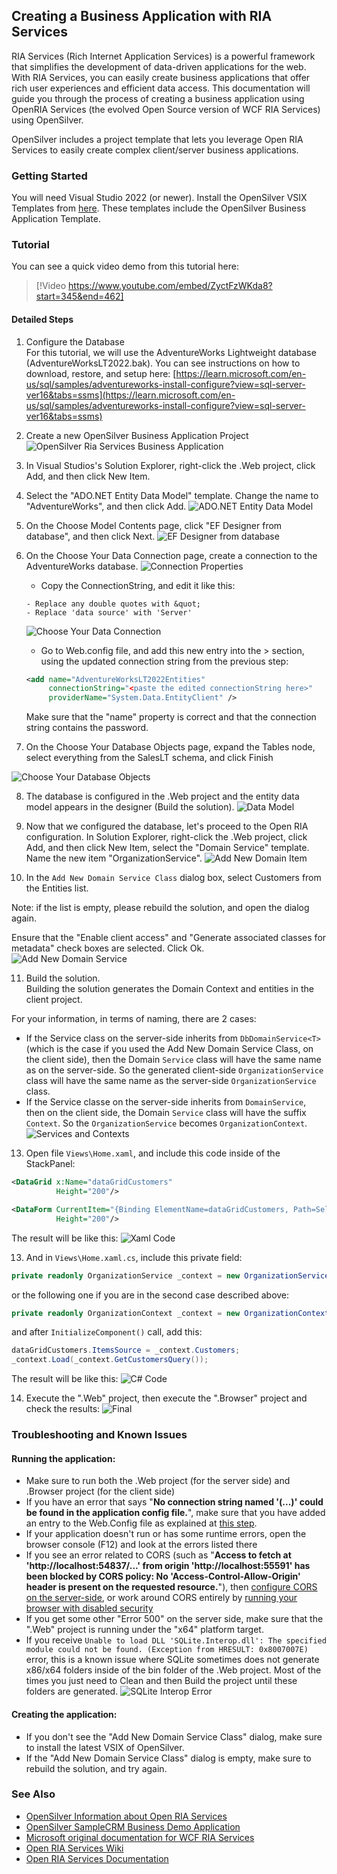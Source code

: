 ## Creating a Business Application with RIA Services

RIA Services (Rich Internet Application Services) is a powerful framework that simplifies the development of data-driven applications for the web. With RIA Services, you can easily create business applications that offer rich user experiences and efficient data access. This documentation will guide you through the process of creating a business application using OpenRIA Services (the evolved Open Source version of WCF RIA Services) using OpenSilver.

OpenSilver includes a project template that lets you leverage Open RIA Services to easily create complex client/server business applications.

### Getting Started
You will need Visual Studio 2022 (or newer). Install the OpenSilver VSIX Templates from [here](https://opensilver.net/download.aspx). These templates include the OpenSilver Business Application Template. 

### Tutorial

You can see a quick video demo from this tutorial here:
> [!Video https://www.youtube.com/embed/ZyctFzWKda8?start=345&end=462]

#### Detailed Steps

1. Configure the Database  
For this tutorial, we will use the AdventureWorks Lightweight database (AdventureWorksLT2022.bak). You can see instructions on how to download, restore, and setup here:
[https://learn.microsoft.com/en-us/sql/samples/adventureworks-install-configure?view=sql-server-ver16&tabs=ssms](https://learn.microsoft.com/en-us/sql/samples/adventureworks-install-configure?view=sql-server-ver16&tabs=ssms)

2. Create a new OpenSilver Business Application Project
![OpenSilver Ria Services Business Application](/images/ria-business01.png)

3. In Visual Studios's Solution Explorer, right-click the .Web project, click Add, and then click New Item.

4. Select the "ADO.NET Entity Data Model" template. Change the name to "AdventureWorks", and then click Add.
![ADO.NET Entity Data Model](/images/ria-business02.png)

5. On the Choose Model Contents page, click "EF Designer from database", and then click Next.
![EF Designer from database](/images/ria-business03.png)

6. <a name="database-connection"></a>On the Choose Your Data Connection page, create a connection to the AdventureWorks database.
![Connection Properties](/images/ria-business04.png)

    * Copy the ConnectionString, and edit it like this:
    ```
    - Replace any double quotes with &quot;
    - Replace 'data source' with 'Server'
    ```    
    ![Choose Your Data Connection](/images/ria-business05.png)  

    * Go to Web.config file, and add this new entry into the <connectionStrings>> section, using the updated connection string from the previous step:
    ```xml
    <add name="AdventureWorksLT2022Entities" 
         connectionString="<paste the edited connectionString here>" 
         providerName="System.Data.EntityClient" />
    ```
    Make sure that the "name" property is correct and that the connection string contains the password.

7. On the Choose Your Database Objects page, expand the Tables node, select everything from the SalesLT schema, and click Finish

![Choose Your Database Objects](/images/ria-business06.png)

8. The database is configured in the .Web project and the entity data model appears in the designer (Build the solution).
![Data Model](/images/ria-business07.png)

9. Now that we configured the database, let's proceed to the Open RIA configuration. In Solution Explorer, right-click the .Web project, click Add, and then click New Item, select the "Domain Service" template. Name the new item "OrganizationService".
![Add New Domain Item](/images/ria-business08.png)

10. In the `Add New Domain Service Class` dialog box, select Customers from the Entities list.

Note: if the list is empty, please rebuild the solution, and open the dialog again.

Ensure that the "Enable client access" and "Generate associated classes for metadata" check boxes are selected. Click Ok.  
![Add New Domain Service](/images/ria-business09.png)

11. Build the solution.  
Building the solution generates the Domain Context and entities in the client project.  

For your information, in terms of naming, there are 2 cases:
* If the Service class on the server-side inherits from `DbDomainService<T>` (which is the case if you used the Add New Domain Service Class, on the client side), then the Domain `Service` class will have the same name as on the server-side. So the generated client-side `OrganizationService` class will have the same name as the server-side `OrganizationService` class.
* If the Service classe on the server-side inherits from `DomainService`, then on the client side, the Domain `Service` class will have the suffix `Context`. So the `OrganizationService` becomes `OrganizationContext`.  
![Services and Contexts](/images/ria-business10.png)

13. Open file `Views\Home.xaml`, and include this code inside of the StackPanel:
```xml
<DataGrid x:Name="dataGridCustomers"
          Height="200"/>

<DataForm CurrentItem="{Binding ElementName=dataGridCustomers, Path=SelectedItem}" 
          Height="200"/>
``` 
The result will be like this:
![Xaml Code](/images/ria-business11.png)

13. And in `Views\Home.xaml.cs`, include this private field:
```c#
private readonly OrganizationService _context = new OrganizationService();
```
or the following one if you are in the second case described above:
```c#
private readonly OrganizationContext _context = new OrganizationContext();
```        
and after `InitializeComponent()` call, add this:
```c#
dataGridCustomers.ItemsSource = _context.Customers;
_context.Load(_context.GetCustomersQuery());
```
The result will be like this:
![C# Code](/images/ria-business12.png)

14. Execute the ".Web" project, then execute the ".Browser" project and check the results:
![Final](/images/ria-business13.png)

### Troubleshooting and Known Issues

#### Running the application:
* Make sure to run both the .Web project (for the server side) and .Browser project (for the client side)
* If you have an error that says "**No connection string named '(...)' could be found in the application config file.**", make sure that you have added an entry to the Web.Config file as explained at [this step](#database-connection).
* If your application doesn't run or has some runtime errors, open the browser console (F12) and look at the errors listed there
* If you see an error related to CORS (such as "**Access to fetch at 'http://localhost:54837/...' from origin 'http://localhost:55591' has been blocked by CORS policy: No 'Access-Control-Allow-Origin' header is present on the requested resource.**"), then [configure CORS on the server-side](https://doc.opensilver.net/documentation/in-depth-topics/wcf-and-webclient.html#adding-support-for-cross-domain-calls-cors), or work around CORS entirely by [running your browser with disabled security](https://simplelocalize.io/blog/posts/what-is-cors/#3-disable-browser-cors-checks)
* If you get some other "Error 500" on the server side, make sure that the ".Web" project is running under the "x64" platform target.
* If you receive `Unable to load DLL 'SQLite.Interop.dll': The specified module could not be found. (Exception from HRESULT: 0x8007007E)` error, this is a known issue where SQLite sometimes does not generate x86/x64 folders inside of the bin folder of the .Web project. Most of the times you just need to Clean and then Build the project until these folders are generated.
![SQLite Interop Error](/images/ria-business14.png)

#### Creating the application:
* If you don't see the "Add New Domain Service Class" dialog, make sure to install the latest VSIX of OpenSilver.
* If the "Add New Domain Service Class" dialog is empty, make sure to rebuild the solution, and try again.

### See Also
* [OpenSilver Information about Open RIA Services](https://doc.opensilver.net/documentation/3rd-party-libraries/ria-services.html)  
* [OpenSilver SampleCRM Business Demo Application](https://github.com/OpenSilver/SampleCRM)
* [Microsoft original documentation for WCF RIA Services](https://learn.microsoft.com/en-us/previous-versions/dotnet/wcf-ria/ee707344(v=vs.91))
* [Open RIA Services Wiki](https://github.com/OpenRIAServices/OpenRiaServices/wiki)
* [Open RIA Services Documentation](https://openriaservices.gitbook.io/openriaservices/)

